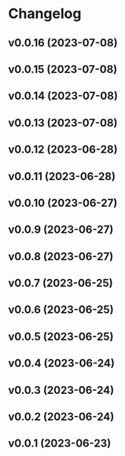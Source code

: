 # Changelog

<!--next-version-placeholder-->

## v0.0.16 (2023-07-08)



## v0.0.15 (2023-07-08)



## v0.0.14 (2023-07-08)



## v0.0.13 (2023-07-08)



## v0.0.12 (2023-06-28)



## v0.0.11 (2023-06-28)



## v0.0.10 (2023-06-27)



## v0.0.9 (2023-06-27)



## v0.0.8 (2023-06-27)



## v0.0.7 (2023-06-25)



## v0.0.6 (2023-06-25)



## v0.0.5 (2023-06-25)



## v0.0.4 (2023-06-24)



## v0.0.3 (2023-06-24)



## v0.0.2 (2023-06-24)



## v0.0.1 (2023-06-23)


